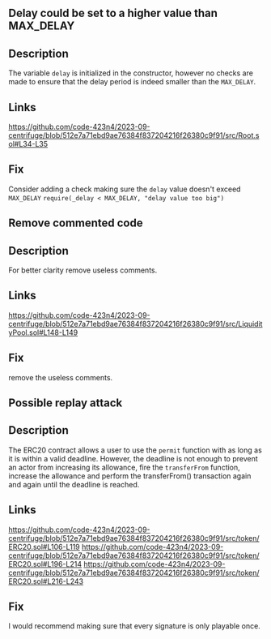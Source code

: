 ## Delay could be set to a higher value than MAX_DELAY 

## Description

The variable `delay` is initialized in the constructor, however no checks are made to ensure that the delay period is indeed smaller than the `MAX_DELAY`.

## Links

https://github.com/code-423n4/2023-09-centrifuge/blob/512e7a71ebd9ae76384f837204216f26380c9f91/src/Root.sol#L34-L35

## Fix

Consider adding a check making sure the `delay` value doesn't exceed `MAX_DELAY`
`require(_delay < MAX_DELAY, "delay value too big")`



## Remove commented code 

## Description
For better clarity remove useless comments.

## Links

https://github.com/code-423n4/2023-09-centrifuge/blob/512e7a71ebd9ae76384f837204216f26380c9f91/src/LiquidityPool.sol#L148-L149

## Fix

remove the useless comments.

## Possible replay attack

## Description
The ERC20 contract allows a user to use the `permit` function with as long as it is within a valid deadline. However, the deadline is not enough to prevent an actor from increasing its allowance, fire the `transferFrom` function, increase the allowance and perform the transferFrom() transaction again and again until the deadline is reached.  
## Links
https://github.com/code-423n4/2023-09-centrifuge/blob/512e7a71ebd9ae76384f837204216f26380c9f91/src/token/ERC20.sol#L106-L119
https://github.com/code-423n4/2023-09-centrifuge/blob/512e7a71ebd9ae76384f837204216f26380c9f91/src/token/ERC20.sol#L196-L214
https://github.com/code-423n4/2023-09-centrifuge/blob/512e7a71ebd9ae76384f837204216f26380c9f91/src/token/ERC20.sol#L216-L243
## Fix
I would recommend making sure that every signature is only playable once. 